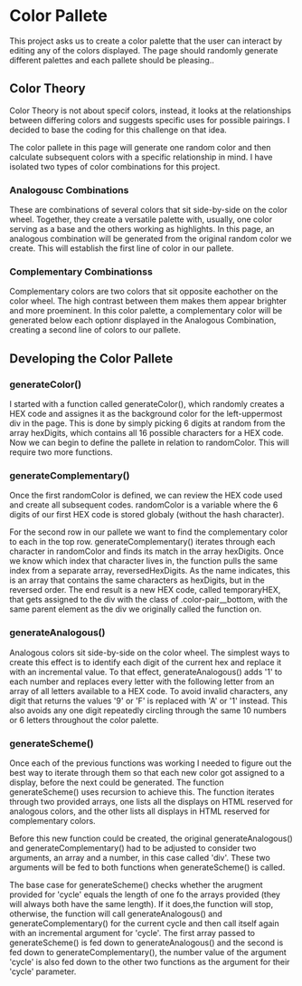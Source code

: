 # Color Pallete
This project asks us to create a color palette that the user can interact by editing any of the colors displayed. The page should randomly generate different palettes and each pallete 
should be pleasing..

## Color Theory
Color Theory is not about specif colors, instead, it looks at the relationships between differing colors 
and suggests specific uses for possible pairings. I decided to base the coding for this challenge on that 
idea.

The color pallete in this page will generate one random color and then calculate subsequent colors with a 
specific relationship in mind. I have isolated two types of color combinations for this project.

### Analogousc Combinations
These are combinations of several colors that sit side-by-side on the color wheel. Together, they create 
a versatile palette with, usually, one color serving as a base and the others working as highlights. In 
this page, an analogous combination will be generated from the original random color we create. This will 
establish the first line of color in our pallete.

### Complementary Combinationss
Complementary colors are two colors that sit opposite eachother on the color wheel. The high contrast 
between them makes them appear brighter and more proeminent. In this color palette, a complementary color 
will be generated below each optionr displayed in the Analogous Combination, creating a second line of 
colors to our pallete.

## Developing the Color Pallete

### generateColor()
I started with a function called generateColor(), which randomly creates a HEX code and assignes it as the 
background color for the left-uppermost div in the page. This is done by simply picking 6 digits at random 
from the array hexDigits, which contains all 16 possible characters for a HEX code. Now we can begin to 
define the pallete in relation to randomColor. This will require two more functions.

### generateComplementary()
Once the first randomColor is defined, we can review the HEX code used and create all subsequent codes.
randomColor is a variable where the 6 digits of our first HEX code is stored globaly (without the hash 
character).

For the second row in our pallete we want to find the complementary color to each in the top row. 
generateComplementary() iterates through each character in randomColor and finds its match in the array 
hexDigits. Once we know which index that character lives in, the function pulls the same index from a 
separate array, reversedHexDigits. As the name indicates, this is an array that contains the same 
characters as hexDigits, but in the reversed order.
The end result is a new HEX code, called temporaryHEX, that gets assigned to the div with the class of 
.color-pair__bottom, with the same parent element as the div we originally called the function on.

### generateAnalogous()
Analogous colors sit side-by-side on the color wheel. The simplest ways to create this effect is to identify each digit of the current hex and replace it with an incremental value. To 
that effect, generateAnalogous() adds '1' to each number and replaces every letter with the following letter from an array of all letters available to a HEX code. To avoid invalid 
characters, any digit that returns the values '9' or 'F' is replaced with 'A' or '1' instead. This also avoids any one digit repeatedly circling through the same 10 numbers or 6 letters 
throughout the color palette.

### generateScheme()
Once each of the previous functions was working I needed to figure out the best way to iterate through them so that each new color got assigned to a display, before the next could be 
generated. The function generateScheme() uses recursion to achieve this. The function iterates through two provided arrays, one lists all the displays on HTML reserved for analogous 
colors, and the other lists all displays in HTML reserved for complementary colors.

Before this new function could be created, the original generateAnalogous() and generateComplementary() had to be adjusted to consider two arguments, an array and a number, in this case 
called 'div'. These two arguments will be fed to both functions when generateScheme() is called.

The base case for generateScheme() checks whether the arugment provided for 'cycle' equals the length of one fo the arrays provided (they will always both have the same length). If it 
does,the function will stop, otherwise, the function will call generateAnalogous() and generateComplementary() for the current cycle and then call itself again with an incremental argument 
for 'cycle'. The first array passed to generateScheme() is fed down to generateAnalogous() and the second is fed down to generateComplementary(), the number value of the argument 
'cycle' is also fed down to the other two functions as the argument for their 'cycle' parameter.

